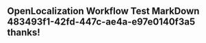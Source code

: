 <properties
ms.topic="hero-topic"
ms.test1="hero-topic"
ms.test2="test"/>

## OpenLocalization Workflow Test MarkDown 483493f1-42fd-447c-ae4a-e97e0140f3a5 thanks!
